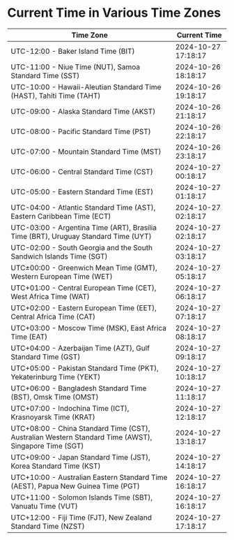 # Current Time in Various Time Zones

| Time Zone | Current Time |
|-----------|--------------|
| UTC-12:00 - Baker Island Time (BIT) | 2024-10-27 17:18:17 |
| UTC-11:00 - Niue Time (NUT), Samoa Standard Time (SST) | 2024-10-26 18:18:17 |
| UTC-10:00 - Hawaii-Aleutian Standard Time (HAST), Tahiti Time (TAHT) | 2024-10-26 19:18:17 |
| UTC-09:00 - Alaska Standard Time (AKST) | 2024-10-26 21:18:17 |
| UTC-08:00 - Pacific Standard Time (PST) | 2024-10-26 22:18:17 |
| UTC-07:00 - Mountain Standard Time (MST) | 2024-10-26 23:18:17 |
| UTC-06:00 - Central Standard Time (CST) | 2024-10-27 00:18:17 |
| UTC-05:00 - Eastern Standard Time (EST) | 2024-10-27 01:18:17 |
| UTC-04:00 - Atlantic Standard Time (AST), Eastern Caribbean Time (ECT) | 2024-10-27 02:18:17 |
| UTC-03:00 - Argentina Time (ART), Brasília Time (BRT), Uruguay Standard Time (UYT) | 2024-10-27 02:18:17 |
| UTC-02:00 - South Georgia and the South Sandwich Islands Time (SGT) | 2024-10-27 03:18:17 |
| UTC±00:00 - Greenwich Mean Time (GMT), Western European Time (WET) | 2024-10-27 05:18:17 |
| UTC+01:00 - Central European Time (CET), West Africa Time (WAT) | 2024-10-27 06:18:17 |
| UTC+02:00 - Eastern European Time (EET), Central Africa Time (CAT) | 2024-10-27 07:18:17 |
| UTC+03:00 - Moscow Time (MSK), East Africa Time (EAT) | 2024-10-27 08:18:17 |
| UTC+04:00 - Azerbaijan Time (AZT), Gulf Standard Time (GST) | 2024-10-27 09:18:17 |
| UTC+05:00 - Pakistan Standard Time (PKT), Yekaterinburg Time (YEKT) | 2024-10-27 10:18:17 |
| UTC+06:00 - Bangladesh Standard Time (BST), Omsk Time (OMST) | 2024-10-27 11:18:17 |
| UTC+07:00 - Indochina Time (ICT), Krasnoyarsk Time (KRAT) | 2024-10-27 12:18:17 |
| UTC+08:00 - China Standard Time (CST), Australian Western Standard Time (AWST), Singapore Time (SGT) | 2024-10-27 13:18:17 |
| UTC+09:00 - Japan Standard Time (JST), Korea Standard Time (KST) | 2024-10-27 14:18:17 |
| UTC+10:00 - Australian Eastern Standard Time (AEST), Papua New Guinea Time (PGT) | 2024-10-27 16:18:17 |
| UTC+11:00 - Solomon Islands Time (SBT), Vanuatu Time (VUT) | 2024-10-27 16:18:17 |
| UTC+12:00 - Fiji Time (FJT), New Zealand Standard Time (NZST) | 2024-10-27 17:18:17 |
